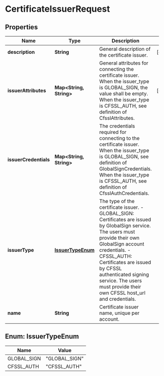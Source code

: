 
# CertificateIssuerRequest

## Properties
Name | Type | Description | Notes
------------ | ------------- | ------------- | -------------
**description** | **String** | General description of the certificate issuer. |  [optional]
**issuerAttributes** | **Map&lt;String, String&gt;** | General attributes for connecting the certificate issuer. When the issuer_type is GLOBAL_SIGN, the value shall be empty. When the issuer_type is CFSSL_AUTH, see definition of CfsslAttributes.  |  [optional]
**issuerCredentials** | **Map&lt;String, String&gt;** | The credentials required for connecting to the certificate issuer. When the issuer_type is GLOBAL_SIGN, see definition of GlobalSignCredentials. When the issuer_type is CFSSL_AUTH, see definition of CfsslAuthCredentials.  | 
**issuerType** | [**IssuerTypeEnum**](#IssuerTypeEnum) | The type of the certificate issuer. - GLOBAL_SIGN:   Certificates are issued by GlobalSign service. The users must provide their own GlobalSign account credentials. - CFSSL_AUTH:   Certificates are issued by CFSSL authenticated signing service.   The users must provide their own CFSSL host_url and credentials.  | 
**name** | **String** | Certificate issuer name, unique per account. | 


<a name="IssuerTypeEnum"></a>
## Enum: IssuerTypeEnum
Name | Value
---- | -----
GLOBAL_SIGN | &quot;GLOBAL_SIGN&quot;
CFSSL_AUTH | &quot;CFSSL_AUTH&quot;



